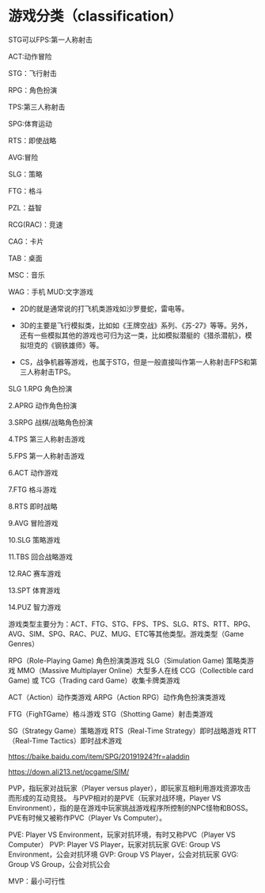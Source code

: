 
# 游戏分类（classification）

STG可以FPS:第一人称射击

ACT:动作冒险

STG：飞行射击

RPG：角色扮演

TPS:第三人称射击

SPG:体育运动

RTS：即使战略

AVG:冒险

SLG：策略

FTG：格斗

PZL：益智

RCG(RAC)：竞速

CAG：卡片

TAB：桌面

MSC：音乐

WAG：手机
MUD:文字游戏

- 2D的就是通常说的打飞机类游戏如沙罗曼蛇，雷电等。

- 3D的主要是飞行模拟类，比如如《王牌空战》系列、《苏-27》等等。另外，还有一些模拟其他的游戏也可归为这一类，比如模拟潜艇的《猎杀潜航》，模拟坦克的《钢铁雄师》等。

- CS，战争机器等游戏，也属于STG，但是一般直接叫作第一人称射击FPS和第三人称射击TPS。

SLG
1.RPG 角色扮演

2.APRG 动作角色扮演

3.SRPG 战棋/战略角色扮演

4.TPS 第三人称射击游戏

5.FPS 第一人称射击游戏

6.ACT 动作游戏

7.FTG 格斗游戏

8.RTS 即时战略

9.AVG 冒险游戏

10.SLG 策略游戏

11.TBS 回合战略游戏

12.RAC 赛车游戏

13.SPT 体育游戏

14.PUZ 智力游戏



游戏类型主要分为：ACT、FTG、STG、FPS、TPS、SLG、RTS、RTT、RPG、AVG、SIM、SPG、RAC、PUZ、MUG、ETC等其他类型。游戏类型（Game Genres）


RPG（Role-Playing Game) 角色扮演类游戏
SLG（Simulation Game) 策略类游戏
MMO（Massive Multiplayer Online）大型多人在线
CCG（Collectible card Game) 或 TCG（Trading card Game）收集卡牌类游戏

ACT（Action）动作类游戏
ARPG（Action RPG）动作角色扮演类游戏

FTG（FighTGame）格斗游戏
STG（Shotting Game）射击类游戏


SG（Strategy Game）策略游戏
RTS（Real-Time Strategy）即时战略游戏
RTT（Real-Time Tactics）即时战术游戏


https://baike.baidu.com/item/SPG/20191924?fr=aladdin

https://down.ali213.net/pcgame/SIM/


PVP，指玩家对战玩家（Player versus player），即玩家互相利用游戏资源攻击而形成的互动竞技。
与PVP相对的是PVE（玩家对战环境，Player VS Environment），指的是在游戏中玩家挑战游戏程序所控制的NPC怪物和BOSS。PVE有时候又被称作PVC（Player Vs Computer）。


PVE: Player VS Environment，玩家对抗环境，有时又称PVC（Player VS Computer）
PVP: Player VS Player，玩家对抗玩家
GVE: Group VS Environment，公会对抗环境
GVP: Group VS Player，公会对抗玩家
GVG: Group VS Group，公会对抗公会

MVP：最小可行性